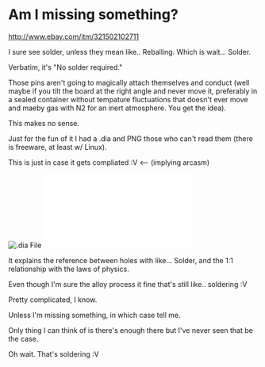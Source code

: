 Am I missing something?
==========

http://www.ebay.com/itm/321502102711

I sure see solder, unless they mean like.. Reballing. Which is wait... Solder.

Verbatim, it's "No solder required."

Those pins aren't going to magically attach themselves and conduct (well maybe if you tilt the board at the right angle and never move it, preferably in a sealed container without tempature fluctuations that doesn't ever move and maeby gas with N2 for an inert atmosphere. You get the idea).

This makes no sense.

Just for the fun of it I had a .dia and PNG those who can't read them (there is freeware, at least w/ Linux).

This is just in case it gets compliated :V <-- (implying arcasm)

![.dia File](solder_free_with_solfer.dia "Dia moedling diagram.")
![.pdf File](solder_free_with_solfer.pdf "Dia moedling diagram.")

It explains the reference between holes with like... Solder, and the 1:1 relationship with the laws of physics.

Even though I'm sure the alloy process it fine that's still like.. soldering :V

Pretty complicated, I know.

Unless I'm missing something, in which case tell me.

Only thing I can think of is there's enough there but I've never seen that be the case.

Oh wait. That's soldering :V
